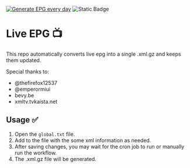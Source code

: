 [![Generate EPG every day](https://github.com/didikc/EPG/actions/workflows/main.yml/badge.svg)](https://github.com/didikc/EPG/actions/workflows/main.yml)
![Static Badge](https://img.shields.io/badge/Live-EPG-blue?labelColor=black)

# Live EPG 📺
This repo automatically converts live epg into a single .xml.gz and keeps them updated. 

Special thanks to:
- @thefirefox12537
- @emperormiui
- bevy.be
- xmltv.tvkaista.net

## Usage ✅
1. Open the `global.txt` file.
2. Add to the file with the some xml information as needed.
3. After saving changes, you may wait for the cron job to run or manually run the workflow.
4. The .xml.gz file will be generated.
